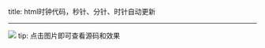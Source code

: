 title: html时钟代码，秒针、分针、时针自动更新

-----------


[![](/img/clock.png)](/html/clock.html)
tip: 点击图片即可查看源码和效果
